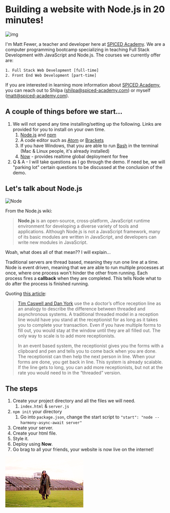 # Building a website with Node.js in 20 minutes!

![img](http://assets.codebar.io/b//uploads/sponsor/avatar/250/Spiced_Logo.png)



I'm Matt Fewer, a teacher and developer here at [SPICED Academy](https://www.spiced-academy.com/). We are a computer programming bootcamp specializing in teaching Full Stack Development with JavaScript and Node.js.  The courses we currently offer are:

	1. Full Stack Web Development [full-time]
	2. Front End Web Development [part-time]

If you are interested in learning more information about <u>SPICED Academy</u>, you can reach out to Shilpa (shilpa@spiced-academy.com) or myself (matt@spiced-academy.com).

## A couple of things before we start...

1. We will not spend any time installing/setting up the following. Links are provided for you to install on your own time.
   1. [Node.js](https://nodejs.org/en/) and [npm](https://www.npmjs.com/)
   2. A code editor such as [Atom](https://atom.io/) or [Brackets](http://brackets.io/)
   3. If you have Windows, that you are able to run [Bash](https://msdn.microsoft.com/en-us/commandline/wsl/about) in the terminal (Mac & Linux people, it's already installed)
   4. [Now](https://zeit.co/now) - provides realtime global deployment for free
2. Q & A - I will take questions as I go through the demo. If need be, we will "parking lot" certain questions to be discussed at the conclusion of the demo.

## Let's talk about Node.js

![Node](https://dab1nmslvvntp.cloudfront.net/wp-content/uploads/2015/07/1436439824nodejs-logo.png)

From the Node.js wiki:

> **Node.js** is an open-source, cross-platform, JavaScript runtime environment for developing a diverse variety of tools and applications. Although Node.js is not a JavaScript framework, many of its basic modules are written in JavaScript, and developers can write new modules in JavaScript.

Woah, what does all of that mean?? I will explain...

Traditional servers are thread based, meaning they run one line at a time. Node is event driven, meaning that we are able to run multiple processes at once, where one process won't hinder the other from running. Each process fires a **callback** when they are completed. This tells Node what to do after the process is finished running.

Quoting [this article](https://objectpartners.com/2011/08/23/an-introduction-to-node-js/):

>  [Tim Caswell and Dan York](http://code.danyork.com/2011/01/25/node-js-doctors-offices-and-fast-food-restaurants-understanding-event-driven-programming/) use the a doctor’s office reception line as an analogy to describe the difference between threaded and asynchronous systems. A traditional threaded model in a reception line would have you stand at the receptionist for as long as it takes you to complete your transaction. Even if you have multiple forms to fill out, you would stay at the window until they are all filled out. The only way to scale is to add more receptionists.
>
> In an event based system, the receptionist gives you the forms with a clipboard and pen and tells you to come back when you are done. The receptionist can then help the next person in line. When your forms are done, you get back in line. This system is already scalable. If the line gets to long, you can add more receptionists, but not at the rate you would need to in the “threaded” version.

## The steps

1. Create your project directory and all the files we will need.
   1. `index.html` & `server.js`
2. `npm init` your directory
   1. Go into `package.json`, change the start script to `"start": "node --harmony-async-await server"`
3. Create your server.
4. Create your html file.
5. Style it.
6. Deploy using **Now**.
7. Go brag to all your friends, your website is now live on the internet! 






![do a dance](./success.gif)